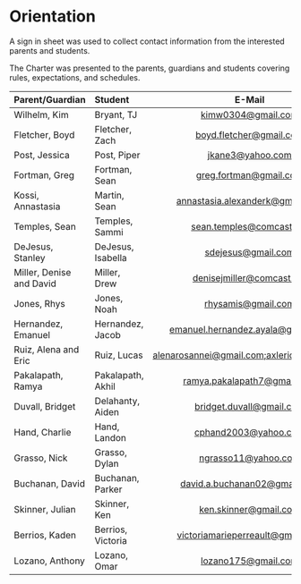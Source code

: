 # Orientation

A sign in sheet was used to collect contact information from the interested parents and students.

The Charter was presented to the parents, guardians and students covering rules, expectations, and schedules.


| Parent/Guardian  | Student | E-Mail |
| :-------------- | :------ | :----: |
| Wilhelm, Kim | Bryant, TJ | [kimw0304@gmail.com](mailto:kimw0304@gmail.com) |
| Fletcher, Boyd | Fletcher, Zach | [boyd.fletcher@gmail.com](mailto:boyd.fletcher@gmail.com) |
| Post, Jessica | Post, Piper | [jkane3@yahoo.com](mailto:jkane3@yahoo.com) |
| Fortman, Greg | Fortman, Sean | [greg.fortman@gmail.com](mailto:greg.fortman@gmail.com) |
| Kossi, Annastasia | Martin, Sean | [annastasia.alexanderk@gmail.com](mailto:annastasia.alexanderk@gmail.com) |
| Temples, Sean | Temples, Sammi | [sean.temples@comcast.net](mailto:sean.temples@comcast.net) |
| DeJesus, Stanley | DeJesus, Isabella | [sdejesus@gmail.com](mailto:sdejesus@gmail.com) |
| Miller, Denise and David | Miller, Drew | [denisejmiller@comcast.net](mailto:denisejmiller@comcast.net) |
| Jones, Rhys | Jones, Noah | [rhysamis@gmail.com](mailto:rhysamis@gmail.com) |
| Hernandez, Emanuel | Hernandez, Jacob | [emanuel.hernandez.ayala@gmail.com](mailto:emanuel.hernandez.ayala@gmail.com) |
| Ruiz, Alena and Eric | Ruiz, Lucas | [alenarosannei@gmail.com;axleric@gmail.com](mailto:alenarosannei@gmail.com;axleric@gmail.com) |
| Pakalapath, Ramya | Pakalapath, Akhil | [ramya.pakalapath7@gmail.com](mailto:ramya.pakalapath7@gmail.com) |
| Duvall, Bridget | Delahanty, Aiden | [bridget.duvall@gmail.com](mailto:bridget.duvall@gmail.com) |
| Hand, Charlie | Hand, Landon | [cphand2003@yahoo.com](mailto:cphand2003@yahoo.com) |
| Grasso, Nick | Grasso, Dylan | [ngrasso11@yahoo.com](mailto:ngrasso11@yahoo.com) |
| Buchanan, David | Buchanan, Parker | [david.a.buchanan02@gmail.com](mailto:david.a.buchanan02@gmail.com) |
| Skinner, Julian | Skinner, Ken | [ken.skinner@gmail.com](mailto:ken.skinner@gmail.com) |
| Berrios, Kaden | Berrios, Victoria | [victoriamarieperreault@gmail.com](mailto:victoriamarieperreault@gmail.com) |
| Lozano, Anthony | Lozano, Omar | [lozano175@gmail.com](mailto:lozano175@gmail.com) |

